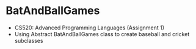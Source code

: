 # BatAndBallGames
- CS520: Advanced Programming Languages (Assignment 1)
- Using Abstract BatAndBallGames class to create baseball 
 and cricket subclasses
